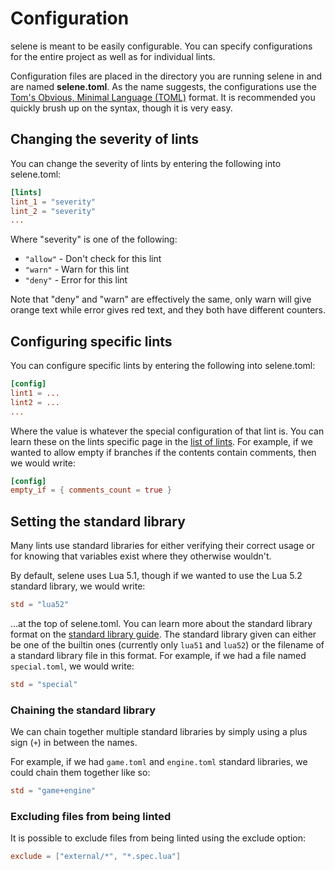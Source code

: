 # Configuration
selene is meant to be easily configurable. You can specify configurations for the entire project as well as for individual lints.

Configuration files are placed in the directory you are running selene in and are named **selene.toml**. As the name suggests, the configurations use the [Tom's Obvious, Minimal Language (TOML)](https://github.com/toml-lang/toml) format. It is recommended you quickly brush up on the syntax, though it is very easy.

## Changing the severity of lints
You can change the severity of lints by entering the following into selene.toml:

```toml
[lints]
lint_1 = "severity"
lint_2 = "severity"
...
```

Where "severity" is one of the following:

- `"allow"` - Don't check for this lint
- `"warn"` - Warn for this lint
- `"deny"` - Error for this lint

Note that "deny" and "warn" are effectively the same, only warn will give orange text while error gives red text, and they both have different counters.

## Configuring specific lints
You can configure specific lints by entering the following into selene.toml:

```toml
[config]
lint1 = ...
lint2 = ...
...
```

Where the value is whatever the special configuration of that lint is. You can learn these on the lints specific page in the [list of lints](../lints/index.md). For example, if we wanted to allow empty if branches if the contents contain comments, then we would write:

```toml
[config]
empty_if = { comments_count = true }
```

## Setting the standard library
Many lints use standard libraries for either verifying their correct usage or for knowing that variables exist where they otherwise wouldn't.

By default, selene uses Lua 5.1, though if we wanted to use the Lua 5.2 standard library, we would write:

```toml
std = "lua52"
```

...at the top of selene.toml. You can learn more about the standard library format on the [standard library guide](./std.md). The standard library given can either be one of the builtin ones (currently only `lua51` and `lua52`) or the filename of a standard library file in this format. For example, if we had a file named `special.toml`, we would write:

```toml
std = "special"
```

### Chaining the standard library

We can chain together multiple standard libraries by simply using a plus sign (`+`) in between the names.

For example, if we had `game.toml` and `engine.toml` standard libraries, we could chain them together like so:

```toml
std = "game+engine"
```

### Excluding files from being linted
It is possible to exclude files from being linted using the exclude option:

```toml
exclude = ["external/*", "*.spec.lua"]
```
